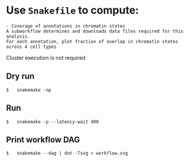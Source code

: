 # Use `Snakefile` to compute:
	- Coverage of annotations in chromatin states
	A subworkflow determines and downloads data files required for this analysis.
	For each annotation, plot fraction of overlap in chromatin states across 4 cell types

Cluster execution is not required
## Dry run
```
$	snakemake -np
```
## Run
```
$	snakemake -p --latency-wait 400
```
## Print workflow DAG
```
$	snakemake --dag | dot -Tsvg > workflow.svg
```
	